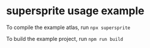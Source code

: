 # supersprite usage example

To compile the example atlas, run `npx supersprite`

To build the example project, run `npm run build`